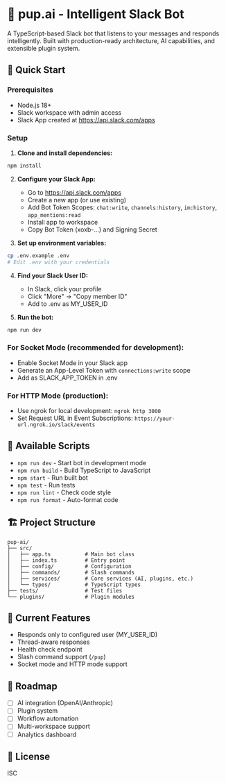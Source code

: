 # 🐶 pup.ai - Intelligent Slack Bot

A TypeScript-based Slack bot that listens to your messages and responds intelligently. Built with production-ready architecture, AI capabilities, and extensible plugin system.

## 🚀 Quick Start

### Prerequisites
- Node.js 18+
- Slack workspace with admin access
- Slack App created at https://api.slack.com/apps

### Setup

1. **Clone and install dependencies:**
```bash
npm install
```

2. **Configure your Slack App:**
   - Go to https://api.slack.com/apps
   - Create a new app (or use existing)
   - Add Bot Token Scopes: `chat:write`, `channels:history`, `im:history`, `app_mentions:read`
   - Install app to workspace
   - Copy Bot Token (xoxb-...) and Signing Secret

3. **Set up environment variables:**
```bash
cp .env.example .env
# Edit .env with your credentials
```

4. **Find your Slack User ID:**
   - In Slack, click your profile
   - Click "More" → "Copy member ID"
   - Add to .env as MY_USER_ID

5. **Run the bot:**
```bash
npm run dev
```

### For Socket Mode (recommended for development):
- Enable Socket Mode in your Slack app
- Generate an App-Level Token with `connections:write` scope
- Add as SLACK_APP_TOKEN in .env

### For HTTP Mode (production):
- Use ngrok for local development: `ngrok http 3000`
- Set Request URL in Event Subscriptions: `https://your-url.ngrok.io/slack/events`

## 📝 Available Scripts

- `npm run dev` - Start bot in development mode
- `npm run build` - Build TypeScript to JavaScript
- `npm start` - Run built bot
- `npm test` - Run tests
- `npm run lint` - Check code style
- `npm run format` - Auto-format code

## 🏗️ Project Structure

```
pup-ai/
├── src/
│   ├── app.ts           # Main bot class
│   ├── index.ts         # Entry point
│   ├── config/          # Configuration
│   ├── commands/        # Slash commands
│   ├── services/        # Core services (AI, plugins, etc.)
│   └── types/           # TypeScript types
├── tests/               # Test files
└── plugins/             # Plugin modules
```

## 🤖 Current Features

- Responds only to configured user (MY_USER_ID)
- Thread-aware responses
- Health check endpoint
- Slash command support (`/pup`)
- Socket mode and HTTP mode support

## 🚧 Roadmap

- [ ] AI integration (OpenAI/Anthropic)
- [ ] Plugin system
- [ ] Workflow automation
- [ ] Multi-workspace support
- [ ] Analytics dashboard

## 📄 License

ISC